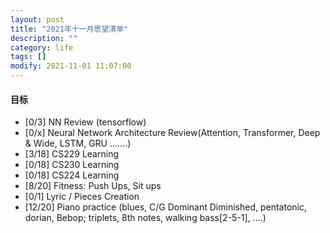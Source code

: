 ```yaml
---
layout: post
title: "2021年十一月愿望清单"
description: ""
category: life
tags: []
modify: 2021-11-01 11:07:00
---
```



#### 目标

+ [0/3] NN Review (tensorflow)
+ [0/x] Neural Network Architecture Review(Attention, Transformer, Deep & Wide, LSTM, GRU .......)
+ [3/18] CS229 Learning
+ [0/18] CS230 Learning
+ [0/18] CS224 Learning
+ [8/20] Fitness: Push Ups, Sit ups
+ [0/1] Lyric / Pieces Creation
+ [12/20] Piano practice (blues, C/G Dominant Diminished, pentatonic, dorian, Bebop; triplets, 8th
 notes, walking bass[2-5-1], ....)
